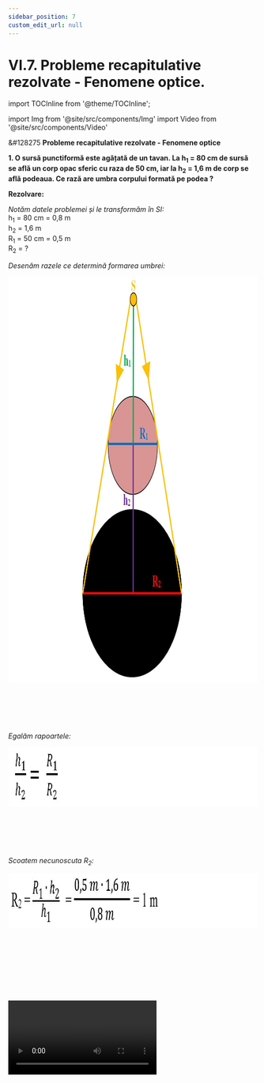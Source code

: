 ```yaml
---
sidebar_position: 7
custom_edit_url: null
---
```


# VI.7. Probleme recapitulative rezolvate - Fenomene optice.


import TOCInline from '@theme/TOCInline';

<TOCInline toc={toc} />



import Img from '@site/src/components/Img'
import Video from '@site/src/components/Video'



<div class="alert alert--warning" role="alert">

&#128275 **Probleme recapitulative rezolvate - Fenomene optice**


**1. O sursă punctiformă este agățată de un tavan. La h<sub>1</sub> = 80 cm de sursă se află un corp opac sferic cu raza de 50 cm, iar la h<sub>2</sub> = 1,6 m de corp se află podeaua. Ce rază are umbra corpului formată pe podea ?**


**Rezolvare:**


_Notăm datele problemei și le transformăm în SI:_   
h<sub>1</sub> = 80 cm = 0,8 m   
h<sub>2</sub> = 1,6 m    
R<sub>1</sub> = 50 cm = 0,5 m    
R<sub>2</sub> = ?


_Desenăm razele ce determină formarea umbrei:_


<Img className="img-responsive" src="fizica/clasa6/capitolul6/6_7_Poza1_Desen_ProblemaModel1.jpg" width="1000" height="822" lazy={false} />

<br></br>
<br></br>


_Egalăm rapoartele:_


<Img className="img-responsive4" src="fizica/clasa6/capitolul6/6_7_Poza2_Rezolvare1_ProblemaModel1.jpg" width="1000" height="122" lazy={false} />

<br></br>
<br></br>


_Scoatem necunoscuta R<sub>2</sub>:_


<Img className="img-responsive4" src="fizica/clasa6/capitolul6/6_7_Poza3_Rezolvare2_ProblemaModel1_vers2.jpg" width="1000" height="110" lazy={false} />

<br></br>
<br></br>


<br></br>


<Video src="https://www.youtube.com/embed/prDvSbLkurM" />





<br></br>
<br></br>
<br></br>



**2. Cum trebuie plasate două oglinzi plane pentru ca raza de lumină să fie deviată ca în figura următoare:**


a)



<Img className="img-responsive" src="fizica/clasa6/capitolul6/6_7_Poza4_Desen1_ProblemaModel2.jpg" width="1000" height="174" />

<br></br>
<br></br>

b)



<Img className="img-responsive" src="fizica/clasa6/capitolul6/6_7_Poza5_Desen2_ProblemaModel2.jpg" width="1000" height="417" />

<br></br>
<br></br>


c)



<Img className="img-responsive" src="fizica/clasa6/capitolul6/6_7_Poza6_Desen3_ProblemaModel2.jpg" width="1000" height="417" />

<br></br>
<br></br>



**Rezolvare:**


a)



<Img className="img-responsive" src="fizica/clasa6/capitolul6/6_7_Poza7_DesenRezolvare1_ProblemaModel2.jpg" width="1000" height="317" />

<br></br>
<br></br>



b)



<Img className="img-responsive" src="fizica/clasa6/capitolul6/6_7_Poza8_DesenRezolvare2_ProblemaModel2.jpg" width="1000" height="421" />

<br></br>
<br></br>

c)




<Img className="img-responsive" src="fizica/clasa6/capitolul6/6_7_Poza9_DesenRezolvare3_ProblemaModel2.jpg" width="1000" height="432" />

<br></br>
<br></br>





<br></br>


<Video src="https://www.youtube.com/embed/tZWl6OVoEiE" />


<br></br>
<br></br>
<br></br>




**3. Se dă unghiul de incidență de 45° dintre raza incidentă și normală. Suprafața de separare dintre sticlă (n<sub>1</sub> = 1,5) și apă (n<sub>2</sub>=1,33) deseneaz-o pe verticală. Construiește raza reflectată și raza refractată. Scrie notațiile pe desen.**


**Rezolvare:**



<Img className="img-responsive" src="fizica/clasa6/capitolul6/6_7_Poza10_DesenRezolvare_ProblemaModel3_vers2.jpg" width="1000" height="768" />


<br></br>
<br></br>


<br></br>


<Video src="https://www.youtube.com/embed/7-MGsTSCYJU" />





<br></br>
<br></br>


<br></br>



**4. Știind viteza luminii prin safir, v<sub>safir</sub> = 1,7 ∙ 10<sup>8</sup> m/s, aflați indicele de refracție al safirului.**


**Rezolvare:**

_Scriem datele problemei:_   
n<sub>safir</sub> = ?    
v<sub>safir</sub> = 1,7 ∙ 10<sup>8</sup> m/s


_Scriem formula indicelui de refracție și scoatem necunoscuta, n<sub>safir</sub>:_



<Img className="img-responsive4" src="fizica/clasa6/capitolul6/6_7_Poza11_Rezolvare_ProblemaModel4_vers2.jpg" width="1000" height="122" />


<br></br>
<br></br>


<br></br>


<Video src="https://www.youtube.com/embed/E2zgA1Wo5yA" />



<br></br>
<br></br>
<br></br>



**5. Să se calculeze viteza luminii prin zirconiu care are indicele de refracție de 2,15.**


**Rezolvare:**

_Scriem datele problemei:_   
c = 3 ∙ 10<sup>8</sup> m/s    
n = 2,15

_Scriem formula indicelui de refracție:_

<Img className="img-responsive4" src="fizica/clasa6/capitolul6/6_7_Poza12_Rezolvare1_ProblemaModel5.jpg" width="1000" height="97" />

<br></br>
<br></br>

_Scoatem necunoscuta din ecuație, astfel n coboară la numitor și v urcă la numărător în partea opusă (fiind extremi pot schimba locul între ei)._


<Img className="img-responsive4" src="fizica/clasa6/capitolul6/6_7_Poza13_Rezolvare2_ProblemaModel5_vers2.jpg" width="1000" height="113" />



<br></br>
<br></br>


<br></br>


<Video src="https://www.youtube.com/embed/Mz-SB6PnjQk" />



<br></br>
<br></br>


<br></br>



**6. Află distanța (în km) dintre Pământ și Soare, știind că luminii îi ia 8 min și 16 secunde ca să o străbată.**



**Rezolvare:**


_Scriem datele problemei:_   
t = 8 min + 16 s = 480 s + 16 s = 496 s    
d = ?    
c = 300.000 km/s


_Scriem formula vitezei:_


<Img className="img-responsive4" src="fizica/clasa6/capitolul6/6_7_Poza14_Rezolvare1_ProblemaModel6.jpg" width="1000" height="104" />

<br></br>
<br></br>

_Scoatem necunoscuta d din ecuația vitezei:_



<Img className="img-responsive4" src="fizica/clasa6/capitolul6/6_7_Poza15_Rezolvare2_ProblemaModel6.jpg" width="1000" height="72" />


<br></br>
<br></br>


<br></br>
<br></br>




**7. Pentru a lumina fundul unei fântâni, se folosește o oglindă plană. Sub ce unghi față de orizontală trebuie așezată oglinda, dacă razele Soarelui formează cu orizontala un unghi de 20°?**



**Rezolvare:**


_Se desenează mersul razelor de lumină:_


<Img className="img-responsive" src="fizica/clasa6/capitolul6/6_7_Poza16_Desen_ProblemaModel7.jpg" width="1000" height="668" />

<br></br>
<br></br>

_Cum NI este perpendiculară pe oglindă (normala) avem:_


<Img className="img-responsive4" src="fizica/clasa6/capitolul6/6_7_Poza17_Rezolvare_ProblemaModel7.jpg" width="1000" height="366" />



</div>


